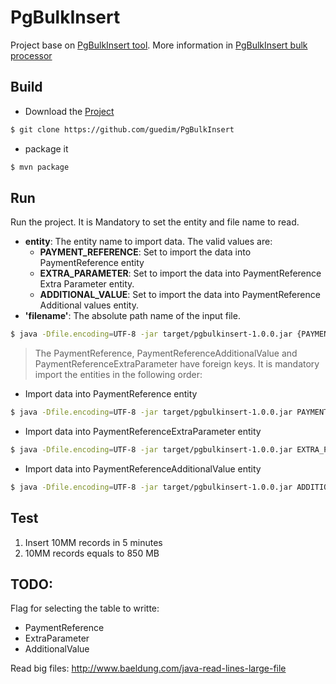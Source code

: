 # PgBulkInsert

Project base on [PgBulkInsert tool](https://github.com/bytefish/PgBulkInsert).
More information in [PgBulkInsert bulk processor](https://bytefish.de/blog/pgbulkinsert_bulkprocessor/)

## Build
- Download the [Project](https://github.com/guedim/PgBulkInsert) 
```sh
$ git clone https://github.com/guedim/PgBulkInsert
```
- package it
```sh
$ mvn package
```

## Run

Run the project. It is Mandatory to set the entity and file name to read.

- **entity**: The entity name to import data. The valid values are:
	- **PAYMENT_REFERENCE**: Set to import the data into PaymentReference entity
	- **EXTRA_PARAMETER**: Set to import the data into PaymentReference Extra Parameter entity.
	- **ADDITIONAL_VALUE**: Set to import the data into PaymentReference Additional values entity.
- **'filename'**: The absolute path name of the input file.

```sh
$ java -Dfile.encoding=UTF-8 -jar target/pgbulkinsert-1.0.0.jar {PAYMENT_REFERENCE | EXTRA_PARAMETER | ADDITIONAL_VALUE}  {'filename'}");
```

>
> The PaymentReference, PaymentReferenceAdditionalValue and PaymentReferenceExtraParameter have foreign keys.
> It is mandatory import the entities in the following order:
>
- Import data into PaymentReference entity
```sh
$ java -Dfile.encoding=UTF-8 -jar target/pgbulkinsert-1.0.0.jar PAYMENT_REFERENCE "/location/to/files/payment_reference.txt"
```
- Import data into PaymentReferenceExtraParameter entity
```sh
$ java -Dfile.encoding=UTF-8 -jar target/pgbulkinsert-1.0.0.jar EXTRA_PARAMETER "/location/to/files/payment_reference_extra_parameters.txt"
```

- Import data into PaymentReferenceAdditionalValue entity
```sh
$ java -Dfile.encoding=UTF-8 -jar target/pgbulkinsert-1.0.0.jar ADDITIONAL_VALUE "/location/to/files/payment_reference_additional_values.txt"
```

##  Test

1. Insert 10MM records in  5 minutes
2. 10MM records equals  to 850 MB


## TODO:

Flag for selecting the table to writte:
- PaymentReference
- ExtraParameter
- AdditionalValue

Read big files:
http://www.baeldung.com/java-read-lines-large-file
